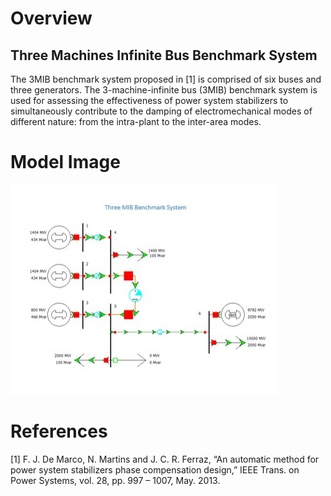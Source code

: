 # Overview
## Three Machines Infinite Bus Benchmark System
The 3MIB benchmark system proposed in [1] is comprised of six buses and three generators. The 3-machine-infinite bus (3MIB) benchmark system is used for assessing the effectiveness of power system stabilizers to simultaneously contribute to the damping of electromechanical modes of different nature: from the intra-plant to the inter-area modes.

# Model Image
![Model Image](assets/threemachine-infinitebus.jpg)

# References
[1] F. J. De Marco, N. Martins and J. C. R. Ferraz, “An automatic method for power system stabilizers phase compensation design,” IEEE Trans. on Power Systems, vol. 28, pp. 997 – 1007, May. 2013.
